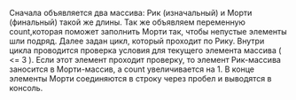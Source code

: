 Сначала объявляется два массива: Рик (изначальный) и Морти (финальный) такой же длины. Так же объявляем переменную count,которая поможет заполнить Морти так, чтобы непустые элементы шли подряд. Далее задан цикл, который проходит по Рику. Внутри цикла проводится проверка условия для текущего элемента массива ( <= 3 ). Если этот элемент проходит проверку, то элемент Рик-массива заносится в Морти-массив, а count увеличивается на 1. В конце элементы Морти соединяются в строку через пробел и выводятся в консоль.
